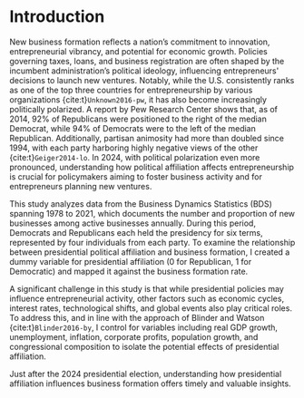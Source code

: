 # Introduction
New business formation reflects a nation’s commitment to innovation, entrepreneurial vibrancy, and potential for economic growth. Policies governing taxes, loans, and business registration are often shaped by the incumbent administration’s political ideology, influencing entrepreneurs' decisions to launch new ventures. Notably, while the U.S. consistently ranks as one of the top three countries for entrepreneurship by various organizations {cite:t}`Unknown2016-pw`, it has also become increasingly politically polarized. A report by Pew Research Center shows that, as of 2014, 92% of Republicans were positioned to the right of the median Democrat, while 94% of Democrats were to the left of the median Republican. Additionally, partisan animosity had more than doubled since 1994, with each party harboring highly negative views of the other {cite:t}`Geiger2014-lo`. In 2024, with political polarization even more pronounced, understanding how political affiliation affects entrepreneurship is crucial for policymakers aiming to foster business activity and for entrepreneurs planning new ventures.

This study analyzes data from the Business Dynamics Statistics (BDS) spanning 1978 to 2021, which documents the number and proportion of new businesses among active businesses annually. During this period, Democrats and Republicans each held the presidency for six terms, represented by four individuals from each party. To examine the relationship between presidential political affiliation and business formation, I created a dummy variable for presidential affiliation (0 for Republican, 1 for Democratic) and mapped it against the business formation rate.

A significant challenge in this study is that while presidential policies may influence entrepreneurial activity, other factors such as economic cycles, interest rates, technological shifts, and global events also play critical roles. To address this, and in line with the approach of Blinder and Watson {cite:t}`Blinder2016-by`, I control for variables including real GDP growth, unemployment, inflation, corporate profits, population growth, and congressional composition to isolate the potential effects of presidential affiliation.

Just after the 2024 presidential election, understanding how presidential affiliation influences business formation offers timely and valuable insights.